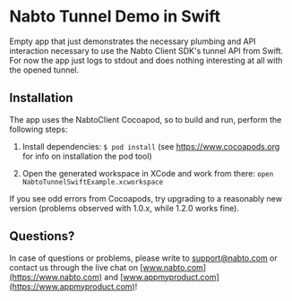 # Nabto Tunnel Demo in Swift

Empty app that just demonstrates the necessary plumbing and API
interaction necessary to use the Nabto Client SDK's tunnel API from
Swift. For now the app just logs to stdout and does nothing interesting at
all with the opened tunnel.

## Installation

The app uses the NabtoClient Cocoapod, so to build and run, perform the following steps:

1. Install dependencies: `$ pod install` (see https://www.cocoapods.org for info on installation the pod tool)

2. Open the generated workspace in XCode and work from there: `open NabtoTunnelSwiftExample.xcworkspace`

If you see odd errors from Cocoapods, try upgrading to a reasonably new version (problems observed with 1.0.x, while 1.2.0 works fine).

## Questions?

In case of questions or problems, please write to support@nabto.com or contact us through the live chat on [www.nabto.com](https://www.nabto.com) and [www.appmyproduct.com](https://www.appmyproduct.com)!
